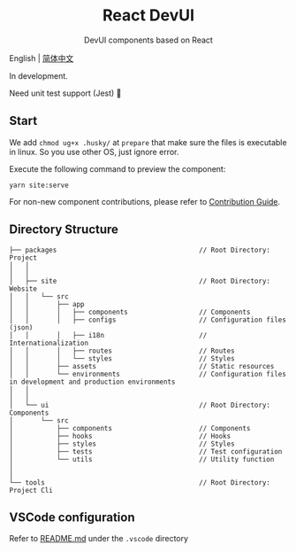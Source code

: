 <h1 align="center">React DevUI</h1>

<p align="center">DevUI components based on React</p>

English | [简体中文](README.zh-Hant.md)

In development.

Need unit test support (Jest) 🤝

## Start

We add `chmod ug+x .husky/` at `prepare` that make sure the files is executable in linux. So you use other OS, just ignore error.

Execute the following command to preview the component:

```
yarn site:serve
```

For non-new component contributions, please refer to [Contribution Guide](CONTRIBUTING.md).

## Directory Structure

```
├── packages                                    // Root Directory: Project
│   │
│   │
│   ├── site                                    // Root Directory: Website
│   │   └── src
│   │       ├── app
│   │       │   ├── components                  // Components
│   │       │   ├── configs                     // Configuration files (json)
│   │       │   ├── i18n                        // Internationalization
│   │       │   ├── routes                      // Routes
│   │       │   └── styles                      // Styles
│   │       ├── assets                          // Static resources
│   │       └── environments                    // Configuration files in development and production environments
│   │
│   │
│   └── ui                                      // Root Directory: Components
│       └── src
│           ├── components                      // Components
│           ├── hooks                           // Hooks
│           ├── styles                          // Styles
│           ├── tests                           // Test configuration
│           └── utils                           // Utility function
│
│
└── tools                                       // Root Directory: Project Cli
```

## VSCode configuration

Refer to [README.md](https://github.com/xiejay97/react-devui/tree/main/.vscode) under the `.vscode` directory
